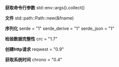 **获取命令行参数**
std::env::args().collect()

**文件**
std::path::Path::new(&fname)

**序列化**
serde = "1"
serde_derive = "1"
serde_json = "1"

**检验数据完整性**
crc = "1.7"

**创建http请求**
reqwest = "0.9"

**获取系统时间**
chrono = "0.4"